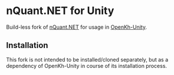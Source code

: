 # nQuant.NET for Unity
Build-less fork of [nQuant.NET](https://github.com/OpenKH/nQuant) for usage in [OpenKh-Unity](https://github.com/krokettenkoal/nQuant-Unity).

## Installation
This fork is not intended to be installed/cloned separately, but as a dependency of OpenKh-Unity in course of its installation process.